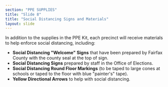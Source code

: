 ```yaml
---
section: "PPE SUPPLIES"
title: "Slide 8"
title: "Social Distancing Signs and Materials"
layout: slide
---
```


In addition to the supplies in the PPE Kit, each precinct will receive materials to help enforce social distancing, including:

- **Social Distancing "Welcome" Signs** that have been prepared by Fairfax County with the county seal at the top of sign.
- **Social Distancing Signs** prepared by staff in the Office of Elections.
- **Social Distancing Round Floor Markings** (to be taped to large cones at schools or taped to the floor with blue "painter's" tape).
- **Yellow Directional Arrows** to help with social distancing.
